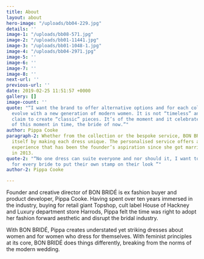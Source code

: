```yaml
---
title: About
layout: about
hero-image: "/uploads/bb04-229.jpg"
details: ''
image-1: "/uploads/bb08-571.jpg"
image-2: "/uploads/bb01-11441.jpg"
image-3: "/uploads/bb01-1048-1.jpg"
image-4: "/uploads/bb04-2971.jpg"
image-5: ''
image-6: ''
image-7: ''
image-8: ''
next-url: ''
previous-url: ''
date: 2019-02-25 11:51:57 +0000
gallery: []
image-count: ''
quote: "“I want the brand to offer alternative options and for each collection to
  evolve with a new generation of modern women. It is not “timeless” and it doesn’t
  claim to create “classic” pieces. It’s of the moment and it celebrates the women
  of this moment in time, the bride of now.”"
author: Pippa Cooke
paragraph-2: Whether from the collection or the bespoke service, BON BRIDÉ defines
  itself by making each dress unique. The personalised service offers an exclusive
  experience that has been the founder’s aspiration since she got married herself
  in 2013.
quote-2: "“No one dress can suite everyone and nor should it, I want to offer flexibility
  for every bride to put their own stamp on their look ”"
author-2: Pippa Cooke

---
```

Founder and creative director of BON BRIDÉ is ex fashion buyer and product developer, Pippa Cooke. Having spent over ten years immersed in the industry, buying for retail giant Topshop, cult label House of Hackney and Luxury department store Harrods, Pippa felt the time was right to adopt her fashion forward aesthetic and disrupt the bridal industry.

With BON BRIDÉ, Pippa creates understated yet striking dresses about women and for women who dress for themselves. With feminist principles at its core, BON BRIDÉ does things differently, breaking from the norms of the modern wedding.